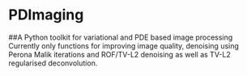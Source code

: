 # PDImaging
##A Python toolkit for variational and PDE based image processing
Currently only functions for improving image quality, denoising using Perona Malik iterations and ROF/TV-L2 denoising as well as TV-L2 regularised deconvolution.
